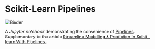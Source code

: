 # Scikit-Learn Pipelines

[![Binder](https://mybinder.org/badge_logo.svg)](https://mybinder.org/v2/gh/Tim-Abwao/blog-projects/HEAD?filepath=scikit-learn-pipelines/pipelines.ipynb)

A *Jupyter notebook* demonstrating the convenience of [Pipelines][pipelines]. Supplementary to the article [Streamline Modelling & Prediction In Scikit‒learn With Pipelines
][pipeline-article].

[pipelines]:  https://scikit-learn.org/stable/modules/generated/sklearn.pipeline.Pipeline.html
[pipeline-article]: https://tim-abwao.github.io/2022/02/Streamline-Modelling-&-Prediction-in-Scikit-Learn-With-Pipelines
